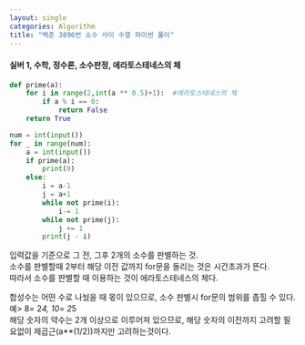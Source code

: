 ```yaml
---
layout: single
categories: Algorithm
title: "백준 3896번 소수 사이 수열 파이썬 풀이"
---
```

#### 실버 1, 수학, 정수론, 소수판정, 에라토스테네스의 체

```py
def prime(a):
    for i in range(2,int(a ** 0.5)+1):  #에라토스테네스의 체
        if a % i == 0:
            return False
    return True

num = int(input())
for _ in range(num):
    a = int(input())
    if prime(a):
        print(0)
    else:
        i = a-1
        j = a+1
        while not prime(i):
            i-= 1
        while not prime(j):
            j += 1
        print(j - i)
```

입력값을 기준으로 그 전, 그후 2개의 소수를 판별하는 것.<br>
소수를 판별할때 2부터 해당 이전 값까지 for문을 돌리는 것은 시간초과가 뜬다.<br>
따라서 소수를 판별할 때 이용하는 것이 에라토스테네스의 체다.<br>

합성수는 어떤 수로 나눴을 때 몫이 있으므로, 소수 판별시 for문의 범위를 좁힐 수 있다.<br>
예> 8= 2*4, 10= 2*5<br>
해당 숫자의 약수는 2개 이상으로 이루어져 있으므로, 해당 숫자의 이전까지 고려할 필요없이 제곱근(a**(1/2))까지만 고려하는것이다.